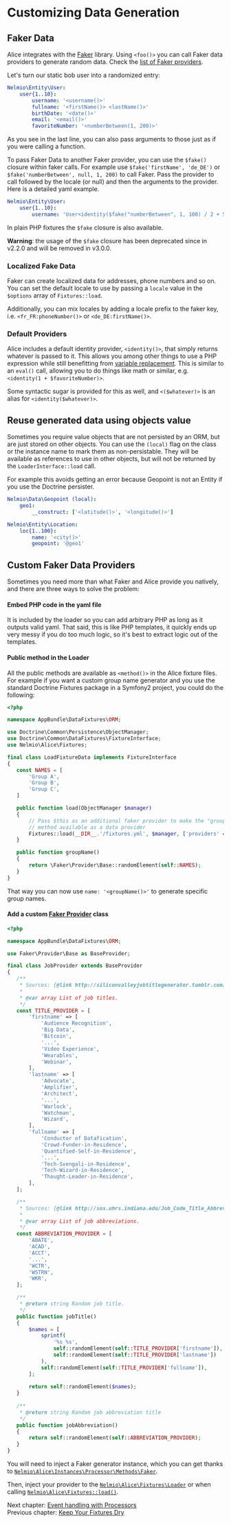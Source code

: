# Customizing Data Generation

## Faker Data

Alice integrates with the [Faker](https://github.com/fzaninotto/Faker) library.
Using `<foo()>` you can call Faker data providers to generate random data. Check
the [list of Faker providers](https://github.com/fzaninotto/Faker#formatters).

Let's turn our static bob user into a randomized entry:

```yaml
Nelmio\Entity\User:
    user{1..10}:
        username: '<username()>'
        fullname: '<firstName()> <lastName()>'
        birthDate: '<date()>'
        email: '<email()>'
        favoriteNumber: '<numberBetween(1, 200)>'
```

As you see in the last line, you can also pass arguments to those just as if
you were calling a function.

To pass Faker Data to another Faker provider, you can use the `$fake()` closure
within faker calls. For example use `$fake('firstName', 'de_DE')` or
`$fake('numberBetween', null, 1, 200)` to call Faker. Pass the provider to call
followed by the locale (or null) and then the arguments to the provider. Here
is a detailed yaml example.

```yaml
Nelmio\Entity\User:
    user{1..10}:
        username: 'User<identity($fake("numberBetween", 1, 100) / 2 + 5)>'
```

In plain PHP fixtures the `$fake` closure is also available.

**Warning**: the usage of the `$fake` closure has been deprecated since in v2.2.0 and will be removed in v3.0.0.


### Localized Fake Data

Faker can create localized data for addresses, phone numbers and so on. You can
set the default locale to use by passing a `locale` value in the `$options`
array of `Fixtures::load`.

Additionally, you can mix locales by adding a locale prefix to the faker key,
i.e. `<fr_FR:phoneNumber()>` or `<de_DE:firstName()>`.

### Default Providers

Alice includes a default identity provider, `<identity()>`, that
simply returns whatever is passed to it. This allows you among other
things to use a PHP expression while still benefitting from
[variable replacement](#variables). This is similar to an `eval()`
call, allowing you to do things like math or similar, e.g.
`<identity(1 + $favoriteNumber)>`.

Some syntactic sugar is provided for this as well, and `<($whatever)>`
is an alias for `<identity($whatever)>`.


## Reuse generated data using objects value

Sometimes you require value objects that are not persisted by an ORM, but
are just stored on other objects. You can use the `(local)` flag on the class
or the instance name to mark them as non-persistable. They will be available
as references to use in other objects, but will not be returned by the
`LoaderInterface::load` call.

For example this avoids getting an error because Geopoint is not an Entity
if you use the Doctrine persister.

```yaml
Nelmio\Data\Geopoint (local):
    geo1:
        __construct: ['<latitude()>', '<longitude()>']

Nelmio\Entity\Location:
    loc{1..100}:
        name: '<city()>'
        geopoint: '@geo1'
```


## Custom Faker Data Providers

Sometimes you need more than what Faker and Alice provide you natively, and
there are three ways to solve the problem:

#### Embed PHP code in the yaml file

It is included by the loader so you can add arbitrary PHP as long as it outputs
valid yaml. That said, this is like PHP templates, it quickly ends up very messy
if you do too much logic, so it's best to extract logic out of the templates.
  
#### Public method in the Loader

All the public methods are available as `<method()>` in the Alice fixture files.
For example if you want a custom group name generator and you use the standard
Doctrine Fixtures package in a Symfony2 project, you could do the following:

```php
<?php

namespace AppBundle\DataFixtures\ORM;

use Doctrine\Common\Persistence\ObjectManager;
use Doctrine\Common\DataFixtures\FixtureInterface;
use Nelmio\Alice\Fixtures;

final class LoadFixtureData implements FixtureInterface
{
   const NAMES = [
       'Group A',
       'Group B',
       'Group C',
   ]

   public function load(ObjectManager $manager)
   {
       // Pass $this as an additional faker provider to make the "groupName"
       // method available as a data provider
       Fixtures::load(__DIR__.'/fixtures.yml', $manager, ['providers' => [$this]]);
   }

   public function groupName()
   {
       return \Faker\Provider\Base::randomElement(self::NAMES);
   }
}
```

That way you can now use `name: '<groupName()>'` to generate specific group names.
   
#### Add a custom [Faker Provider](https://github.com/fzaninotto/Faker/tree/master/src/Faker/Provider) class

```php
<?php

namespace AppBundle\DataFixtures\ORM;

use Faker\Provider\Base as BaseProvider;

final class JobProvider extends BaseProvider
{
   /**
    * Sources: {@link http://siliconvalleyjobtitlegenerator.tumblr.com/}
    *
    * @var array List of job titles.
    */
   const TITLE_PROVIDER = [
       'firstname' => [
           'Audience Recognition',
           'Big Data',
           'Bitcoin',
           '...',
           'Video Experience',
           'Wearables',
           'Webinar',
       ],
       'lastname' => [
           'Advocate',
           'Amplifier',
           'Architect',
           '...',
           'Warlock',
           'Watchman',
           'Wizard',
       ],
       'fullname' => [
           'Conductor of Datafication',
           'Crowd-Funder-in-Residence',
           'Quantified-Self-in-Residence',
           '...',
           'Tech-Svengali-in-Residence',
           'Tech-Wizard-in-Residence',
           'Thought-Leader-in-Residence',
       ],
   ];

   /**
    * Sources: {@link http://sos.uhrs.indiana.edu/Job_Code_Title_Abbreviation_List.htm}
    *
    * @var array List of job abbreviations.
    */
   const ABBREVIATION_PROVIDER = [
       'ABATE',
       'ACAD',
       'ACCT',
       '...',
       'WCTR',
       'WSTRN',
       'WKR',
   ];

   /**
    * @return string Random job title.
    */
   public function jobTitle()
   {
       $names = [
           sprintf(
               '%s %s',
               self::randomElement(self::TITLE_PROVIDER['firstname']),
               self::randomElement(self::TITLE_PROVIDER['lastname'])
           ),
           self::randomElement(self::TITLE_PROVIDER['fullname']),
       ];
       
       return self::randomElement($names);
   }
   
   /**
    * @return string Random job abbreviation title
    */
   public function jobAbbreviation()
   {
       return self::randomElement(self::ABBREVIATION_PROVIDER);
   }
}
```

You will need to inject a Faker generator instance, which you can get thanks to
[`Nelmio\Alice\Instances\Processor\Methods\Faker`](../src/Nelmio/Alice/Instances/Processor/Methods/Faker.php).

Then, inject your provider to the [`Nelmio\Alice\Fixtures\Loader`](../src/Nelmio/Alice/Fixtures/Loader.php) or when
calling [`Nelmio\Alice\Fixtures::load()`](../src/Nelmio/Alice/Fixtures.php#L55).

Next chapter: [Event handling with Processors](processors.md)<br />
Previous chapter: [Keep Your Fixtures Dry](fixtures-refactoring.md)
